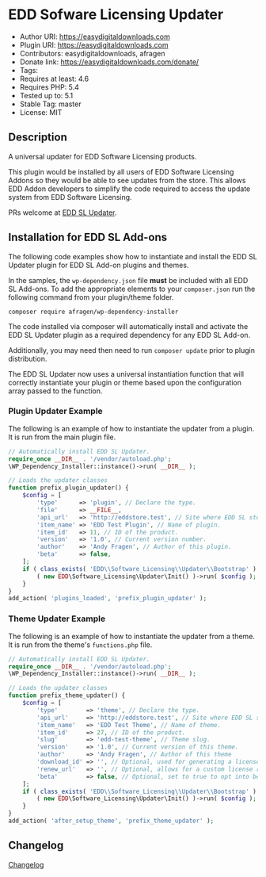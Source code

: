 # EDD Sofware Licensing Updater

* Author URI: https://easydigitaldownloads.com
* Plugin URI: https://easydigitaldownloads.com
* Contributors: easydigitaldownloads, afragen
* Donate link: https://easydigitaldownloads.com/donate/
* Tags:
* Requires at least: 4.6
* Requires PHP: 5.4
* Tested up to: 5.1
* Stable Tag: master
* License: MIT

## Description

A universal updater for EDD Software Licensing products.

This plugin would be installed by all users of EDD Software Licensing Addons so they would be able to see updates from the store. This allows EDD Addon developers to simplify the code required to access the update system from EDD Software Licensing.

PRs welcome at [EDD SL Updater](https://github.com/afragen/edd-sl-updater).

## Installation for EDD SL Add-ons

The following code examples show how to instantiate and install the EDD SL Updater plugin for EDD SL Add-on plugins and themes.

In the samples, the `wp-dependency.json` file **must** be included with all EDD SL Add-ons. To add the appropriate elements to your `composer.json` run the following command from your plugin/theme folder.

`composer require afragen/wp-dependency-installer`

The code installed via composer will automatically install and activate the EDD SL Updater plugin as a required dependency for any EDD SL Add-on.

Additionally, you may need then need to run `composer update` prior to plugin distribution.

The EDD SL Updater now uses a universal instantiation function that will correctly instantiate your plugin or theme based upon the configuration array passed to the function.

### Plugin Updater Example

The following is an example of how to instantiate the updater from a plugin. It is run from the main plugin file.

```php
// Automatically install EDD SL Updater.
require_once __DIR__ . '/vendor/autoload.php';
\WP_Dependency_Installer::instance()->run( __DIR__ );

// Loads the updater classes
function prefix_plugin_updater() {
	$config = [
		'type'      => 'plugin', // Declare the type.
		'file'      => __FILE__,
		'api_url'   => 'http://eddstore.test', // Site where EDD SL store is located.
		'item_name' => 'EDD Test Plugin', // Name of plugin.
		'item_id'   => 11, // ID of the product.
		'version'   => '1.0', // Current version number.
		'author'    => 'Andy Fragen', // Author of this plugin.
		'beta'      => false,
	];
	if ( class_exists( 'EDD\\Software_Licensing\\Updater\\Bootstrap' ) ) {
		( new EDD\Software_Licensing\Updater\Init() )->run( $config );
	}
}
add_action( 'plugins_loaded', 'prefix_plugin_updater' );
```

### Theme Updater Example

The following is an example of how to instantiate the updater from a theme. It is run from the theme's `functions.php` file.

```php
// Automatically install EDD SL Updater.
require_once __DIR__ . '/vendor/autoload.php';
\WP_Dependency_Installer::instance()->run( __DIR__ );

// Loads the updater classes
function prefix_theme_updater() {
	$config = [
		'type'        => 'theme', // Declare the type.
		'api_url'     => 'http://eddstore.test', // Site where EDD SL store is located.
		'item_name'   => 'EDD Test Theme', // Name of theme.
		'item_id'     => 27, // ID of the product.
		'slug'        => 'edd-test-theme', // Theme slug.
		'version'     => '1.0', // Current version of this theme.
		'author'      => 'Andy Fragen', // Author of this theme
		'download_id' => '', // Optional, used for generating a license renewal link.
		'renew_url'   => '', // Optional, allows for a custom license renewal link.
		'beta'        => false, // Optional, set to true to opt into beta versions.
	];
	if ( class_exists( 'EDD\\Software_Licensing\\Updater\\Bootstrap' ) ) {
		( new EDD\Software_Licensing\Updater\Init() )->run( $config );
	}
}
add_action( 'after_setup_theme', 'prefix_theme_updater' );
```

## Changelog
[Changelog](./CHANGES.md)
